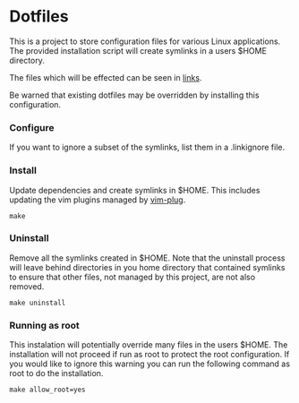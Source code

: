 # Dotfiles

This is a project to store configuration files for various Linux applications. The provided installation script will create symlinks in a users $HOME directory.

The files which will be effected can be seen in [links](links).

Be warned that existing dotfiles may be overridden by installing this configuration.

### Configure

If you want to ignore a subset of the symlinks, list them in a .linkignore file.

### Install

Update dependencies and create symlinks in $HOME. This includes updating the vim plugins managed by [vim-plug](https://github.com/junegunn/vim-plug).

    make

### Uninstall

Remove all the symlinks created in $HOME. Note that the uninstall process will leave behind directories in you home directory that contained symlinks to ensure that other files, not managed by this project, are not also removed.

    make uninstall

### Running as root

This instalation will potentially override many files in the users $HOME. The installation will not proceed if run as root to protect the root configuration. If you would like to ignore this warning you can run the following command as root to do the installation.

    make allow_root=yes
